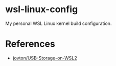 # wsl-linux-config
My personal WSL Linux kernel build configuration.

# References
- [jovton/USB-Storage-on-WSL2](https://github.com/jovton/USB-Storage-on-WSL2)
